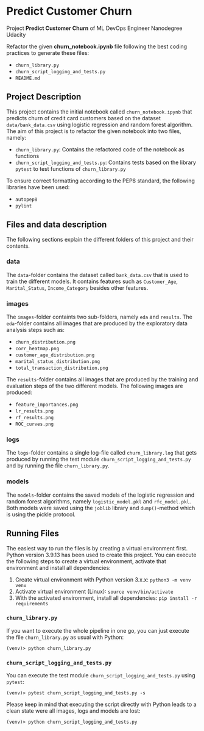 # Predict Customer Churn

Project **Predict Customer Churn** of ML DevOps Engineer Nanodegree Udacity

Refactor the given **churn_notebook.ipynb** file following the best coding practices to generate these files:

- ``churn_library.py``
- ``churn_script_logging_and_tests.py``
- ``README.md``


## Project Description

This project contains the initial notebook called ``churn_notebook.ipynb`` that predicts churn of credit card customers based on the dataset ``data/bank_data.csv`` using logistic regression and random forest algorithm. The aim of this project is to refactor the given notebook into two files, namely:

- ``churn_library.py``: Contains the refactored code of the notebook as functions
- ``churn_script_logging_and_tests.py``: Contains tests based on the library ``pytest`` to test functions of ``churn_library.py``

To ensure correct formatting according to the PEP8 standard, the following libraries have been used:

- ``autopep8``
- ``pylint``

## Files and data description

The following sections explain the different folders of this project and their contents.

### data

The ``data``-folder contains the dataset called ``bank_data.csv`` that is used to train the different models. It contains features such as ``Customer_Age``, ``Marital_Status``, ``Income_Category`` besides other features.

### images

The ``images``-folder containts two sub-folders, namely ``eda`` and ``results``. The ``eda``-folder contains all images that are produced by the exploratory data analysis steps such as:

- ``churn_distribution.png``
- ``corr_heatmap.png``
- ``customer_age_distribution.png``
- ``marital_status_distribution.png``
- ``total_transaction_distribution.png``

The ``results``-folder contains all images that are produced by the training and evaluation steps of the two different models. The following images are produced:

- ``feature_importances.png``
- ``lr_results.png``
- ``rf_results.png``
- ``ROC_curves.png``

### logs

The ``logs``-folder contains a single log-file called ``churn_library.log`` that gets produced by running the test module ``churn_script_logging_and_tests.py`` and by running the file ``churn_library.py``.

### models

The ``models``-folder contains the saved models of the logistic regression and random forest algorithms, namely ``logistic_model.pkl`` and ``rfc_model.pkl``. Both models were saved using the ``joblib`` library and ``dump()``-method which is using the pickle protocol.


## Running Files

The easiest way to run the files is by creating a virtual environment first. Python version 3.9.13 has been used to create this project. You can execute the following steps to create a virtual environment, activate that environment and install all dependencies:

1. Create virtual environment with Python version 3.x.x: ``python3 -m venv venv``
2. Activate virtual environment (Linux): ``source venv/bin/activate``
3. With the activated environment, install all dependencies: ``pip install -r requirements``

### ``churn_library.py``

If you want to execute the whole pipeline in one go, you can just execute the file ``churn_library.py`` as usual with Python:

``(venv)> python churn_library.py``

### ``churn_script_logging_and_tests.py``

You can execute the test module ``churn_script_logging_and_tests.py`` using ``pytest``:

``(venv)> pytest churn_script_logging_and_tests.py -s``

Please keep in mind that executing the script directly with Python leads to a clean state were all images, logs and models are lost:

``(venv)> python churn_script_logging_and_tests.py``
